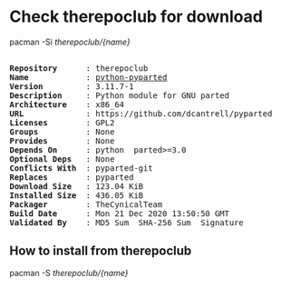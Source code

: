 # Check therepoclub for download

        
pacman -Si *therepoclub/{name}*

<div class="highlight"><pre class="highlight"><text>
<b>Repository</b>      : therepoclub
<b>Name</b>            : <a href='../../x86_64/python-pyparted-3.11.7-1-x86_64.pkg.tar.zst'>python-pyparted</a>
<b>Version</b>         : 3.11.7-1
<b>Description</b>     : Python module for GNU parted
<b>Architecture</b>    : x86_64
<b>URL</b>             : https://github.com/dcantrell/pyparted
<b>Licenses</b>        : GPL2
<b>Groups</b>          : None
<b>Provides</b>        : None
<b>Depends On</b>      : python  parted>=3.0
<b>Optional Deps</b>   : None
<b>Conflicts With</b>  : pyparted-git
<b>Replaces</b>        : pyparted
<b>Download Size</b>   : 123.04 KiB
<b>Installed Size</b>  : 436.05 KiB
<b>Packager</b>        : TheCynicalTeam <wayne6324@gmail.com>
<b>Build Date</b>      : Mon 21 Dec 2020 13:50:50 GMT
<b>Validated By</b>    : MD5 Sum  SHA-256 Sum  Signature
</text></pre></div>

## How to install from therepoclub

        
pacman -S *therepoclub/{name}*
